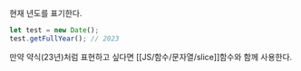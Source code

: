 현재 년도를 표기한다.
```js
let test = new Date();
test.getFullYear(); // 2023
```

만약 약식(23년)처럼 표현하고 싶다면 [[JS/함수/문자열/slice]]함수와 함께 사용한다.